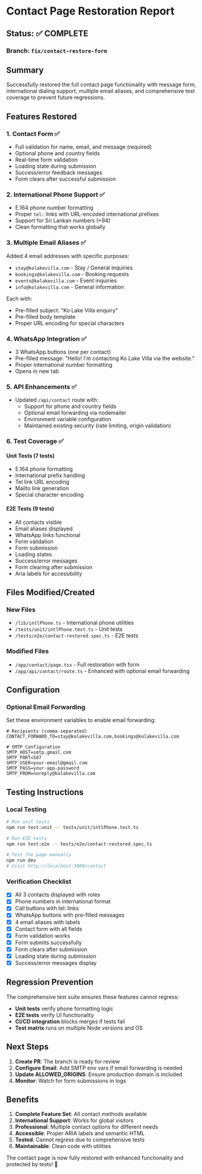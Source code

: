 # Contact Page Restoration Report

## Status: ✅ COMPLETE

### Branch: `fix/contact-restore-form`

## Summary

Successfully restored the full contact page functionality with message form, international dialing support, multiple email aliases, and comprehensive test coverage to prevent future regressions.

## Features Restored

### 1. **Contact Form** ✅
- Full validation for name, email, and message (required)
- Optional phone and country fields
- Real-time form validation
- Loading state during submission
- Success/error feedback messages
- Form clears after successful submission

### 2. **International Phone Support** ✅
- E.164 phone number formatting
- Proper `tel:` links with URL-encoded international prefixes
- Support for Sri Lankan numbers (+94)
- Clean formatting that works globally

### 3. **Multiple Email Aliases** ✅
Added 4 email addresses with specific purposes:
- `stay@kolakevilla.com` - Stay / General inquiries
- `bookings@kolakevilla.com` - Booking requests
- `events@kolakevilla.com` - Event inquiries
- `info@kolakevilla.com` - General information

Each with:
- Pre-filled subject: "Ko Lake Villa enquiry"
- Pre-filled body template
- Proper URL encoding for special characters

### 4. **WhatsApp Integration** ✅
- 3 WhatsApp buttons (one per contact)
- Pre-filled message: "Hello! I'm contacting Ko Lake Villa via the website."
- Proper international number formatting
- Opens in new tab

### 5. **API Enhancements** ✅
- Updated `/api/contact` route with:
  - Support for phone and country fields
  - Optional email forwarding via nodemailer
  - Environment variable configuration
  - Maintained existing security (rate limiting, origin validation)

### 6. **Test Coverage** ✅

#### Unit Tests (7 tests)
- E.164 phone formatting
- International prefix handling
- Tel link URL encoding
- Mailto link generation
- Special character encoding

#### E2E Tests (9 tests)
- All contacts visible
- Email aliases displayed
- WhatsApp links functional
- Form validation
- Form submission
- Loading states
- Success/error messages
- Form clearing after submission
- Aria labels for accessibility

## Files Modified/Created

### New Files
- `/lib/intlPhone.ts` - International phone utilities
- `/tests/unit/intlPhone.test.ts` - Unit tests
- `/tests/e2e/contact-restored.spec.ts` - E2E tests

### Modified Files
- `/app/contact/page.tsx` - Full restoration with form
- `/app/api/contact/route.ts` - Enhanced with optional email forwarding

## Configuration

### Optional Email Forwarding
Set these environment variables to enable email forwarding:

```env
# Recipients (comma-separated)
CONTACT_FORWARD_TO=stay@kolakevilla.com,bookings@kolakevilla.com

# SMTP Configuration
SMTP_HOST=smtp.gmail.com
SMTP_PORT=587
SMTP_USER=your-email@gmail.com
SMTP_PASS=your-app-password
SMTP_FROM=noreply@kolakevilla.com
```

## Testing Instructions

### Local Testing
```bash
# Run unit tests
npm run test:unit -- tests/unit/intlPhone.test.ts

# Run E2E tests
npm run test:e2e -- tests/e2e/contact-restored.spec.ts

# Test the page manually
npm run dev
# Visit http://localhost:3000/contact
```

### Verification Checklist
- [x] All 3 contacts displayed with roles
- [x] Phone numbers in international format
- [x] Call buttons with tel: links
- [x] WhatsApp buttons with pre-filled messages
- [x] 4 email aliases with labels
- [x] Contact form with all fields
- [x] Form validation works
- [x] Form submits successfully
- [x] Form clears after submission
- [x] Loading state during submission
- [x] Success/error messages display

## Regression Prevention

The comprehensive test suite ensures these features cannot regress:
- **Unit tests** verify phone formatting logic
- **E2E tests** verify UI functionality
- **CI/CD integration** blocks merges if tests fail
- **Test matrix** runs on multiple Node versions and OS

## Next Steps

1. **Create PR**: The branch is ready for review
2. **Configure Email**: Add SMTP env vars if email forwarding is needed
3. **Update ALLOWED_ORIGINS**: Ensure production domain is included
4. **Monitor**: Watch for form submissions in logs

## Benefits

1. **Complete Feature Set**: All contact methods available
2. **International Support**: Works for global visitors
3. **Professional**: Multiple contact options for different needs
4. **Accessible**: Proper ARIA labels and semantic HTML
5. **Tested**: Cannot regress due to comprehensive tests
6. **Maintainable**: Clean code with utilities

The contact page is now fully restored with enhanced functionality and protected by tests! 🎉